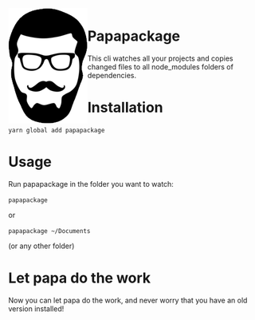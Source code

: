 <img align="left" src="./logo.png">

# Papapackage

This cli watches all your projects and copies changed files to all node_modules folders of dependencies.

# Installation

`yarn global add papapackage`

# Usage

Run papapackage in the folder you want to watch:

`papapackage`

or

`papapackage ~/Documents`

(or any other folder)

# Let papa do the work

Now you can let papa do the work, and never worry that you have an old version installed!
